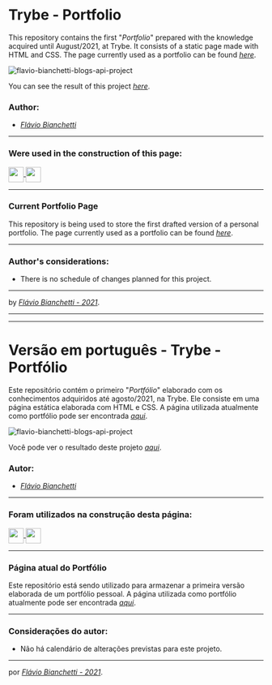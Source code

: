 # Trybe - Portfolio

This repository contains the first "_Portfolio_" prepared with the knowledge acquired until August/2021, at Trybe. It consists of a static page made with HTML and CSS. The page currently used as a portfolio can be found _[here](https://flaviobianchetti.netlify.app/)_.

![flavio-bianchetti-blogs-api-project](https://docs.google.com/uc?id=19XCqCDAsDInL5jlPFTk86xPomTMl_jbC)

You can see the result of this project _[here](https://github.com/tryber/sd-015-b-project-blogs-api)_.

### Author:

- _[Flávio Bianchetti](https://www.linkedin.com/in/flaviobianchetti/)_

---

### Were used in the construction of this page:

<section>
  <a
    href="https://developer.mozilla.org/en-US/docs/Web/HTML"
    target="_blank">
    <img
      align="center"
      height="30"
      src="https://img.shields.io/badge/HTML5-E34F26?style=for-the-badge&logo=html5&logoColor=white"
    />
  </a>
  <a
    href="https://developer.mozilla.org/en-US/docs/Web/CSS"
    target="_blank">
    <img
      align="center"
      height="30"
      src="https://img.shields.io/badge/CSS-239120?&style=for-the-badge&logo=css3&logoColor=white"
    />
  </a>
</section>

---

### Current Portfolio Page

This repository is being used to store the first drafted version of a personal portfolio. The page currently used as a portfolio can be found _[here](https://flaviobianchetti.netlify.app/)_.

---

### Author's considerations:

- There is no schedule of changes planned for this project.

---

by _[Flávio Bianchetti - 2021](https://github.com/flavio-bianchetti)_.

---
---

# Versão em português - Trybe - Portfólio

Este repositório contém o primeiro "_Portfólio_" elaborado com os conhecimentos adquiridos até agosto/2021, na Trybe. Ele consiste em uma página estática elaborada com HTML e CSS. A página utilizada atualmente como portfólio pode ser encontrada _[aqui](https://flaviobianchetti.netlify.app/)_.

![flavio-bianchetti-blogs-api-project](https://docs.google.com/uc?id=19XCqCDAsDInL5jlPFTk86xPomTMl_jbC)

Você pode ver o resultado deste projeto _[aqui](https://flavio-bianchetti.github.io/)_.

### Autor:

- _[Flávio Bianchetti](https://www.linkedin.com/in/flaviobianchetti/)_

---
### Foram utilizados na construção desta página:

<section>
  <a
    href="https://developer.mozilla.org/en-US/docs/Web/HTML"
    target="_blank">
    <img
      align="center"
      height="30"
      src="https://img.shields.io/badge/HTML5-E34F26?style=for-the-badge&logo=html5&logoColor=white"
    />
  </a>
  <a
    href="https://developer.mozilla.org/en-US/docs/Web/CSS"
    target="_blank">
    <img
      align="center"
      height="30"
      src="https://img.shields.io/badge/CSS-239120?&style=for-the-badge&logo=css3&logoColor=white"
    />
  </a>
</section>

---
### Página atual do Portfólio

Este repositório está sendo utilizado para armazenar a primeira versão elaborada de um portfólio pessoal. A página utilizada como portfólio atualmente pode ser encontrada _[aqui](https://flaviobianchetti.netlify.app/)_.

---
### Considerações do autor:

- Não há calendário de alterações previstas para este projeto.

---

por _[Flávio Bianchetti - 2021](https://github.com/flavio-bianchetti)_.